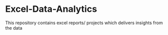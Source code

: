# Excel-Data-Analytics
This repository contains excel reports/ projects which delivers insights from the data
